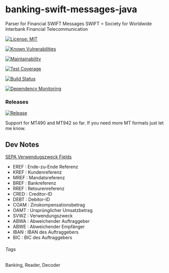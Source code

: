 # banking-swift-messages-java
Parser for Financial SWIFT Messages
SWIFT = Society for Worldwide Interbank Financial Telecommunication

[![License: MIT](https://img.shields.io/badge/License-MIT-blue.svg)](https://opensource.org/licenses/MIT)

[![Known Vulnerabilities](https://snyk.io/test/github/qoomon/banking-swift-messages-java/badge.svg)](https://snyk.io/test/github/qoomon/banking-swift-messages-java)

[![Maintainability](https://api.codeclimate.com/v1/badges/e611239eea560ee9c72c/maintainability)](https://codeclimate.com/github/qoomon/banking-swift-messages-java/maintainability)

[![Test Coverage](https://api.codeclimate.com/v1/badges/e611239eea560ee9c72c/test_coverage)](https://codeclimate.com/github/qoomon/banking-swift-messages-java/test_coverage)

[![Build Status](https://travis-ci.com/qoomon/banking-swift-messages-java.svg?branch=master)](https://travis-ci.com/qoomon/banking-swift-messages-java)

[![Dependency Monitoring](https://badgen.net/badge/Dependency%20Monitoring/enabled/green?icon=dependabot)](https://dependabot.com/)

### Releases

[![Release](https://jitpack.io/v/qoomon/banking-swift-messages-java.svg)](https://jitpack.io/#qoomon/banking-swift-messages-java)


Support for MT490 and MT942 so far.
If you need more MT formats just let me know.


## Dev Notes
[SEPA Verwendugszweck Fields](https://www.hettwer-beratung.de/sepa-spezialwissen/sepa-technische-anforderungen/sepa-gesch%C3%A4ftsvorfallcodes-gvc-mt-940/)
* EREF : Ende-zu-Ende Referenz
* KREF : Kundenreferenz
* MREF : Mandatsreferenz
* BREF : Bankreferenz
* RREF : Retourenreferenz
* CRED : Creditor-ID
* DEBT : Debitor-ID
* COAM : Zinskompensationsbetrag
* OAMT : Ursprünglicher Umsatzbetrag
* SVWZ : Verwendungszweck
* ABWA : Abweichender Auftraggeber
* ABWE : Abweichender Empfänger
* IBAN : IBAN des Auftraggebers
* BIC : BIC des Auftraggebers

###### Tags
Banking, Reader, Decoder
